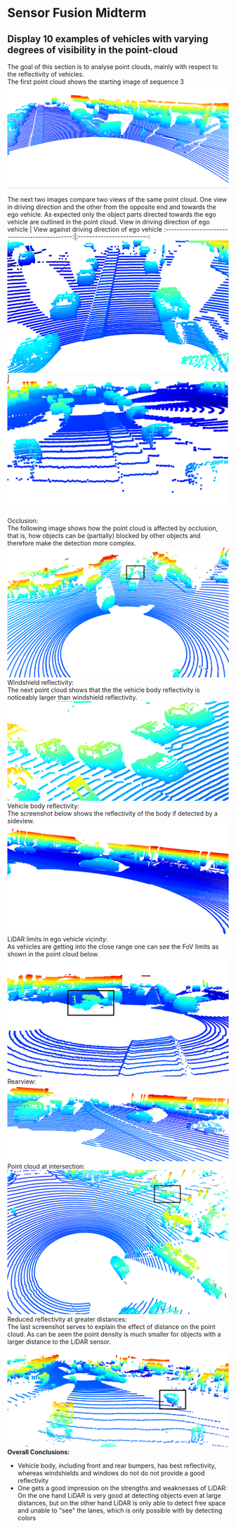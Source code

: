 
# Sensor Fusion Midterm
## Display 10 examples of vehicles with varying degrees of visibility in the point-cloud

The goal of this section is to analyse point clouds, mainly with respect to the reflectivity of vehicles.  
The first point cloud shows the starting image of sequence 3
![dataset analysis](./media/pcl_1.png)   

The next two images compare two views of the same point cloud. One view in driving direction and the other from the opposite end and towards the ego vehicle. As expected only the object parts directed towards the ego vehicle are outlined in the point cloud. 
View in driving direction of ego vehicle  |  View against driving direction of ego vehicle
:---------------------------------------------:|:-------------------------:
![dataset analysis](./media/pcl_view_in_driving_direction2.png)   |   ![dataset analysis](./media/pcl_view_from_driving_direction2.png) 

Occlusion:  
The following image shows how the point cloud is affected by occlusion, that is, how objects can be (partially) blocked by other objects and therefore make the detection more complex.  
![dataset analysis](./media/Occlusion.png)   
Windshield reflectivity:  
The next point cloud shows that the the vehicle body reflectivity is noticeably larger than windshield reflectivity.   
![dataset analysis](./media/NoWindshieldReflection.png)   
Vehicle body reflectivity:  
The screenshot below shows the reflectivity of the body if detected by a sideview.  
![dataset analysis](./media/Vehicle_side_reflectivity.png)   
LiDAR limits in ego vehicle vicinity:  
As vehicles are getting into the close range one can see the FoV limits as shown in the point cloud below.  
![dataset analysis](./media/Vehicle_in_vicinity.png)   
Rearview:  
![dataset analysis](./media/Backview.png)   
Point cloud at intersection:  
![dataset analysis](./media/Car_around_corner.png)   
Reduced reflectivity at greater distances:   
The last screenshot serves to explain the effect of distance on the point cloud. As can be seen the point density is much smaller for objects with a larger distance to the LiDAR sensor.  
![dataset analysis](./media/DistantCar_Occlusion.png)   
**Overall Conclusions:**  
* Vehicle body, including front and rear bumpers, has best reflectivity, whereas windshields and windows do not do not provide a good reflectivity
* One gets a good impression on the strengths and weaknesses of LiDAR: On the one hand LiDAR is very good at detecting objects even at large distances, but on the other hand LiDAR is only able to detect free space and unable to "see" the lanes, which is only possible with by detecting colors 